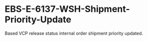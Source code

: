 # EBS-E-6137-WSH-Shipment-Priority-Update
Based VCP release status internal order shipment priority updated.
